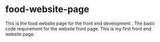 # food-website-page
This is the food website page for the front end development .
The basic code requirement for the website front page.
This is my first front end website page.
